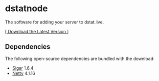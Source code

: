 # dstatnode

The software for adding your server to dstat.live.

[[ Download the Latest Version ]](http://dstat.live/dstatnode.zip)

## Dependencies

The following open-source dependencies are bundled with the download:

- [Sigar](https://sourceforge.net/projects/sigar/files/sigar/1.6/) 1.6.4
- [Netty](https://netty.io/) 4.1.16
